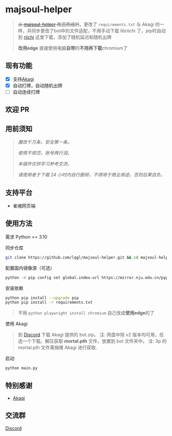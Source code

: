 # majsoul-helper

> ~~从 [majsoul-helper](https://github.com/lqgl/majsoul-helper) 改造而成的~~，更改了 ```requirements.txt``` 与 Akagi 的一样，并同步更改了bot中的文件适配，不用手动下载 libriichi 了，pip时自动到 [riichi](https://github.com/shinkuan/Akagi/releases/expanded_assets/v0.1.1-libriichi) 这里下载，添加了随机延迟和随机出牌
>
> **改用edge** 直接使用电脑**自带**的**不用再下载**chromium了

## 现有功能

- [x] 支持[Akagi](https://github.com/shinkuan/Akagi)
- [x] 自动打牌，自动随机出牌
- [ ] 自动连续打牌

## 欢迎 PR

## 用前须知

> _魔改千万条，安全第一条。_
>
> _使用不规范，账号两行泪。_
>
> _本插件仅供学习参考交流，_
>
> _请使用者于下载 24 小时内自行删除，不得用于商业用途，否则后果自负。_

## 支持平台

- 雀魂网页端

## 使用方法

需求 Python >= 3.10

同步仓库

```bash
git clone https://github.com/lqgl/majsoul-helper.git && cd majsoul-helper
```

配置国内镜像源（可选）

```bash
python -m pip config set global.index-url https://mirror.nju.edu.cn/pypi/web/simple
```

安装依赖

```bash
python pip install --upgrade pip
python pip install -r requirements.txt
```

> 不用 ```python playwright install chromium``` 自己改成**使用edge**的了

使用 Akagi

> 到 [Discord](https://discord.gg/Z2wjXUK8bN) 下载 Akagi 提供的 bot.zip。 注: 网盘中除 v2 版本均可用，任选一个下载。解压获取 **mortal.pth** 文件，放置到 bot 文件夹中。
> 注: 3p 的 mortal.pth 文件需捐赠 Akagi 进行获取.

启动

```bash
python main.py
```

## 特别感谢

- [Akagi](https://github.com/shinkuan/Akagi)

## 交流群

[Discord](https://discord.gg/)
